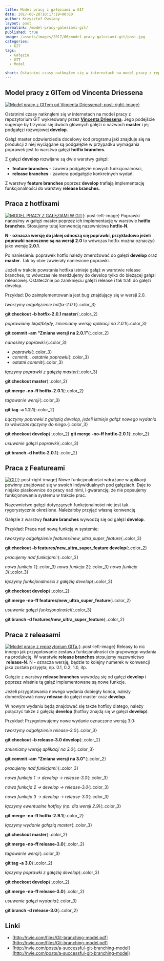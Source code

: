 ```yaml
---
title: Model pracy z gałęziami w GIT
date: 2017-06-28T10:17:19+00:00
author: Krzysztof Owsiany
layout: post
permalink: /model-pracy-galeziami-git/
published: true
image: /assets/images/2017/06/model-pracy-galeziami-git/post.jpg
categories:
  - GIT
tags:
  - Gałęzie
  - GIT
  - Model

short: Ostatnimi czasy natknąłem się w internetach na model pracy z repozytorium GIT wykreowany przez http://nvie.com Vincenta Driessena. Jego podejście sugeruje by trzymać się dwóch głównych gałęzi o nazwach master i jej podgałęzi rozwojowej develop.
---
```

## Model pracy z GITem od Vincenta Driessena

[![Model pracy z GITem od Vincenta Driessena][image1]{:.post-right-image}][image1-big]

Ostatnimi czasy natknąłem się w internetach na model pracy z repozytorium GIT wykreowany przez **[Vincenta Driessena](http://nvie.com)**. Jego podejście sugeruje by trzymać się dwóch głównych gałęzi o nazwach **master** i jej podgałęzi rozwojowej **develop**.

Gałąź master odzwierciedla docelowy kod programu jaki znajduje się na produkcji z niej wyciągane są podgałęzie w przypadku wymagania poprawek jest to warstwa gałęzi **hotfix branches**.

Z gałęzi **develop** rozwijane są dwie warstwy gałęzi:
* **feature branches** - zawiera podgałęzie nowych funkcjonalności,
* **release branches** - zawiera podgałęzie konkretnych wydań.
 
Z warstwy **feature branches** poprzez **develop** trafiają implementację funkcjonalności do warstwy **release branches**.
    
## Praca z hotfixami
[![MODEL PRACY Z GAŁĘZIAMI W GIT][image2]][image2-big]{:.post-left-image}
Poprawki nanosimy w gałęzi master poprzez ich implementację w warstwie **hotfix branches**. Stosujemy tutaj konwencję nazewnictwa **hotfix-N**.

**N - oznacza wersję do jakiej odnoszą się poprawki, przykładowo jeżeli poprawki nanoszone są na wersji 2.0** to wówczas hotfix można oznaczyć jako wersję **2.0.1**.
    
Po naniesieniu poprawek hotfix należy zmerdżować do gałęzi **develop** oraz **master**. Tak by obie zawierały naniesione poprawki.

Jeżeli w trakcie powstania hotfixa istnieje gałąź w warstwie release branches, to wówczas nie merdżujemy do develop tylko do bieżącej gałęzi releasowej. Ostatecznie po zamknięciu gałęzi release i tak trafi do gałęzi develop.

Przykład:
Do zaimplementowania jest bug znajdujący się w wersji 2.0.    
    
*tworzymy odgałęzienie hotfix-2.0.1*{:.color_3}    

**git checkout -b hotfix-2.0.1 master**{:.color_2}
    
*poprawiamy błąd/błędy, zmieniamy wersję aplikacji na 2.0.1*{:.color_3} 

**git commit -am “Zmiana wersji na 2.0.1”**{:.color_2}
    
*nanosimy poprawki:*{:.color_3}

* *poprawki*{:.color_3}
* *commit... ostatnie poprawki*{:.color_3}
* *ostatni commit*{:.color_3}
    
*łączymy poprawki z gałęzią master*{:.color_3}

**git checkout master**{:.color_2}

**git merge -no-ff hotfix-2.0.1**{:.color_2}

*tagowanie wersji*{:.color_3} 

**git tag -a 1.2.1**{:.color_2}

*Łączymy poprawki z gałęzią develop, jeżeli istnieje gałąź nowego wydania to wówczas łączymy do niego.*{:.color_3} 

**git checkout develop**{:.color_2}
**git merge -no-ff hotfix-2.0.1**{:.color_2}
    
*usuwanie gałęzi poprawki*{:.color_3} 

**git branch -d hotfix-2.0.1**{:.color_2}
    
## Praca z Featureami
[![GIT][post]][post-big]{:.post-right-image}
Nowe funkcjonalności wdrażane w aplikacji powinny znajdować się w swoich indywidualnych pod gałęziach. Daje to niejako piaskownice do pracy nad nimi, i gwarancję, że nie popsujemy funkcjonowania systemu w trakcie prac.

Nazewnictwo gałęzi dotyczących funkcjonalności nie jest tak rygorystycznie określone. Należałoby przyjąć własną konwencję.

Gałęzie z warstwy **feature branches** wywodzą się od gałęzi **develop**.

Przykład:
Praca nad nową funkcją w systemie:  
    
*tworzymy odgałęzienie features/new_ultra_super_feature*{:.color_3} 

**git checkout -b features/new_ultra_super_feature develop**{:.color_2}

*pracujemy nad funkcjami:*{:.color_3} 

*nowa funkcja 1*{:.color_3} 
*nowa funkcja 2*{:.color_3} 
*nowa funkcja 3*{:.color_3} 
    
*łączymy funkcjonalności z gałęzią develop*{:.color_3} 

**git checkout develop**{:.color_2}

**git merge -no-ff features/new_ultra_super_feature**{:.color_2}

*usuwanie gałęzi funkcjonalności*{:.color_3} 

**git branch -d features/new_ultra_super_feature**{:.color_2}
    
## Praca z releasami    
[![Model pracy z repozytorium GITa.][image3]][image3-big]{:.post-left-image}
Releasy to nic innego jak przygotowanie zestawu funkcjonalności do grupowego wydania na produkcję. W warstwie **release branches** stosujemy nazewnictwo  **release-N**.
N - oznacza wersję, będzie to kolejny numerek w konwencji jaka została przyjęta, np. 0.1, 0.2, 1.0, itp.

Gałęzie z warstwy **release branches** wywodzą się od gałęzi **develop** i poprzez właśnie tą gałąź implementowane są nowe funkcje.
    
Jeżeli przygotowania nowego wydania dobiegły końca, należy domerdżować nowy **release** do gałęzi master oraz **develop**.
    
W nowym wydaniu będą znajdować się także hotfixy dlatego, należy połączyć także z gałęzią **develop** (hotfixy znajdą się w gałęzi **develop**).

Przykład:
Przygotowujemy nowe wydanie oznaczone wersją 3.0:
    
*tworzymy odgałęzienie release-3.0*{:.color_3} 

**git checkout -b release-3.0 develop**{:.color_2}
    

*zmieniamy wersję aplikacji na 3.0*{:.color_3} 

**git commit -am “Zmiana wersji na 3.0”**{:.color_2}
    
*pracujemy nad funkcjami:*{:.color_3} 

*nowa funkcja 1 -> develop -> release-3.0*{:.color_3} 

*nowa funkcja 2 -> develop -> release-3.0*{:.color_3} 

*nowa funkcja 3 -> develop -> release-3.0*{:.color_3} 
    
*łączymy ewentualne hotfixy (np. dla wersji 2.9)*{:.color_3}

**git merge -no-ff hotfix-2.9.1**{:.color_2}
    
*łączymy wydanie gałęzią master*{:.color_3} 

**git checkout master**{:.color_2}
    
**git merge -no-ff release-3.0**{:.color_2}
     
*tagowanie wersji*{:.color_3}

**git tag -a 3.0**{:.color_2}

    
*łączymy poprawki z gałęzią develop*{:.color_3}

**git checkout develop**{:.color_2}
    
**git merge -no-ff release-3.0**{:.color_2} 

    
*usuwanie gałęzi wydania*{:.color_3}

**git branch -d release-3.0**{:.color_2}

## Linki
* [http://nvie.com/files/Git-branching-model.pdf](http://nvie.com/files/Git-branching-model.pdf)
* [http://nvie.com/posts/a-successful-git-branching-model](http://nvie.com/posts/a-successful-git-branching-model)


[post]: /assets/images/2017/06/model-pracy-galeziami-git/post.jpg
[post-big]: /assets/images/2017/06/model-pracy-galeziami-git/post-big.jpg

[image1]: /assets/images/2017/06/model-pracy-galeziami-git/image1.png
[image1-big]: /assets/images/2017/06/model-pracy-galeziami-git/image1-big.png

[image2]: /assets/images/2017/06/model-pracy-galeziami-git/image2.jpg
[image2-big]: /assets/images/2017/06/model-pracy-galeziami-git/image2-big.jpg    
  
[image3]: /assets/images/2017/06/model-pracy-galeziami-git/image3.jpg
[image3-big]: /assets/images/2017/06/model-pracy-galeziami-git/image3-big.jpg    
  